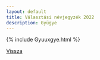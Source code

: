 ```yaml
---
layout: default
title: Választási névjegyzék 2022
description: Gyügye
---
```


{% include Gyuuxgye.html %}

[Vissza](./)